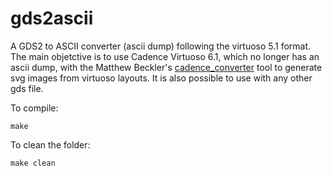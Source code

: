 
gds2ascii
====================

A GDS2 to ASCII converter (ascii dump) following the virtuoso 5.1 format.
The main objetctive is to use Cadence Virtuoso 6.1, which no longer has an ascii dump, with the Matthew Beckler's [cadence_converter](http://www.mbeckler.org/cadence_plot/) tool to generate svg images from virtuoso layouts. It is also possible to use with any other gds file.

To compile:
```
make
```

To clean the folder:
```
make clean
```

